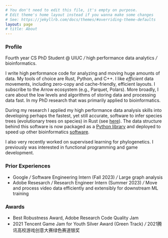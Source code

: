 ```yaml
---
# You don't need to edit this file, it's empty on purpose.
# Edit theme's home layout instead if you wanna make some changes
# See: https://jekyllrb.com/docs/themes/#overriding-theme-defaults
layout: page
# title: About
---
```


<!-- Also see [my portfolio](/portfolio), [Google Scholar](https://scholar.google.com/citations?user=NWaomv8AAAAJ&hl=en), and [GitHub](https://github.com/RuneBlaze) in case interested. -->

### Profile

Fourth year CS PhD Student @ UIUC <em class="deemph">/</em> high performance data analytics <em class="deemph">/</em> bioinformatics.

I write high performance code for analyzing and moving huge amounts of data. My tools of choice
are Rust, Python, and C++. I like *efficient* data movements, including zero-copy and cache-friendly,
efficient layouts. I subscribe to the Arrow ecosystem (e.g., Parquet, Polars). More broadly, I care about the low levels and algorithms of storing data and processing data fast. In my PhD research that was primarily applied to bioinformatics.

During my research I applied my high performance data analysis skills into developing perhaps the fastest, yet still accurate, software to infer species trees (evolutionary
trees on species) in Rust (see [here](https://github.com/RuneBlaze/internode)). The data structure behind
this software is now packaged as a [Python library](https://github.com/RuneBlaze/fifteen) and deployed to speed up other bioinformatics [software](https://github.com/ytabatabaee/Quintet-Rooting). 

I also very recently worked on supervised learning for phylogenetics. I previously was interested in functional programming and game development.

### Prior Experiences

 - Google <em class="deemph">/</em> Software Engineering Intern (Fall 2023) <em class="deemph">/</em> Large graph analysis
 - Adobe Resesarch <em class="deemph">/</em> Research Engineer Intern (Summer 2023) <em class="deemph">/</em> Move and process video data efficiently and extensibly for downstream ML training
 
### Awards

 - Best Robustness Award, Adobe Research Code Quality Jam
 - 2021 Tencent Game Jam for Youth Silver Award (Green Track) <em class="deemph">/</em> 2021腾讯高校游戏创意大赛绿色赛道银奖

<!-- ### Others -->

 <!-- - Music Arrangements <em class="deemph">ー</em> See [Works](/portfolio/#music) -->